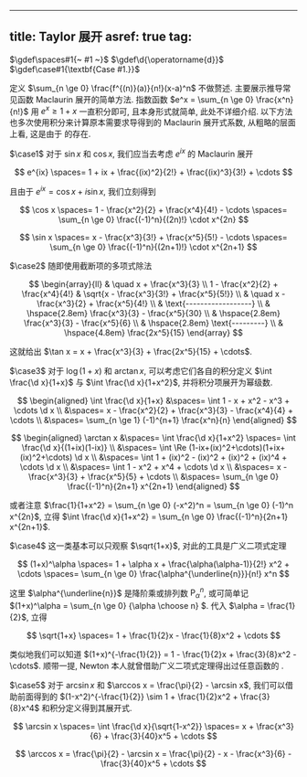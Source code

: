 
---
title: Taylor 展开
asref: true
tag: [](./index.md)
---

$\gdef\spaces#1{~ #1 ~}$
$\gdef\d{\operatorname{d}}$
$\gdef\case#1{\textbf{Case #1.}}$

定义 $\sum_{n \ge 0} \frac{f^{(n)}(a)}{n!}(x-a)^n$ 不做赘述. 主要展示推导常见函数 Maclaurin 展开的简单方法. 指数函数 $e^x = \sum_{n \ge 0} \frac{x^n}{n!}$ 用 $e^x \ge 1+x$ 一直积分即可, 且本身形式就简单, 此处不详细介绍. 以下方法也多次使用积分来计算原本需要求导得到的 Maclaurin 展开式系数, 从粗略的层面上看, 这是由于 [](./newton-leibniz.md) 的存在. 

$\case1$ 对于 $\sin x$ 和 $\cos x$, 我们应当去考虑 $e^{ix}$ 的 Maclaurin 展开 

$$
e^{ix} \spaces= 1 + ix + \frac{(ix)^2}{2!} + \frac{(ix)^3}{3!} + \cdots 
$$

且由于 $e^{ix} = \cos x + i\sin x$, 我们立刻得到

$$ \cos x \spaces= 1 - \frac{x^2}{2} + \frac{x^4}{4!} - \cdots \spaces= \sum_{n \ge 0} \frac{(-1)^n}{(2n)!} \cdot x^{2n} $$

$$ \sin x \spaces= x - \frac{x^3}{3!} + \frac{x^5}{5!} - \cdots \spaces= \sum_{n \ge 0} \frac{(-1)^n}{(2n+1)!} \cdot x^{2n+1} $$

$\case2$ 随即使用截断项的多项式除法 

$$
\begin{array}{ll}
& \quad x + \frac{x^3}{3} \\
1 - \frac{x^2}{2} + \frac{x^4}{4!}
& \sqrt{x - \frac{x^3}{3!} + \frac{x^5}{5!}} \\
& \quad x - \frac{x^3}{2} + \frac{x^5}{4!} \\
& \text{------------------} \\
& \hspace{2.8em} \frac{x^3}{3} - \frac{x^5}{30} \\
& \hspace{2.8em} \frac{x^3}{3} - \frac{x^5}{6} \\
& \hspace{2.8em} \text{---------} \\
& \hspace{4.8em} \frac{2x^5}{15}
\end{array}
$$

这就给出 $\tan x = x + \frac{x^3}{3} + \frac{2x^5}{15} + \cdots$. 

$\case3$ 对于 $\log(1+x)$ 和 $\arctan x$, 可以考虑它们各自的积分定义 $\int \frac{\d x}{1+x}$ 与 $\int \frac{\d x}{1+x^2}$, 并将积分项展开为幂级数. 

$$
\begin{aligned}
\int \frac{\d x}{1+x} 
&\spaces= \int 1 - x + x^2 - x^3 + \cdots \d x \\
&\spaces= x - \frac{x^2}{2} + \frac{x^3}{3} - \frac{x^4}{4} + \cdots \\
&\spaces= \sum_{n \ge 1} (-1)^{n+1} \frac{x^n}{n} 
\end{aligned}
$$

$$
\begin{aligned}
\arctan x &\spaces= \int \frac{\d x}{1+x^2} \spaces= \int \frac{\d x}{(1+ix)(1-ix)} \\
&\spaces= \int \Re (1-ix+(ix)^2+\cdots)(1+ix+(ix)^2+\cdots) \d x \\
&\spaces= \int 1 + (ix)^2 - (ix)^2 + (ix)^2 + (ix)^4 + \cdots \d x \\
&\spaces= \int 1 - x^2 + x^4 + \cdots \d x \\
&\spaces= x - \frac{x^3}{3} + \frac{x^5}{5} + \cdots \\
&\spaces= \sum_{n \ge 0} \frac{(-1)^n}{2n+1} x^{2n+1}
\end{aligned}
$$

或者注意 $\frac{1}{1+x^2} = \sum_{n \ge 0} (-x^2)^n = \sum_{n \ge 0} (-1)^n x^{2n}$, 立得 $\int \frac{\d x}{1+x^2} = \sum_{n \ge 0} \frac{(-1)^n}{2n+1} x^{2n+1}$. 

$\case4$ 这一类基本可以只观察 $\sqrt{1+x}$, 对此的工具是广义二项式定理

$$
(1+x)^\alpha \spaces= 1 + \alpha x + \frac{\alpha(\alpha-1)}{2!} x^2 + \cdots \spaces= \sum_{n \ge 0} \frac{\alpha^{\underline{n}}}{n!} x^n 
$$

这里 $\alpha^{\underline{n}}$ 是降阶乘或排列数 $\operatorname{P}_\alpha^n$, 或可简单记 $(1+x)^\alpha = \sum_{n \ge 0} {\alpha \choose n} $. 代入 $\alpha = \frac{1}{2}$, 立得 

$$ \sqrt{1+x} \spaces= 1 + \frac{1}{2}x - \frac{1}{8}x^2 + \cdots $$ 

类似地我们可以知道 $(1+x)^{-\frac{1}{2}} = 1 - \frac{1}{2}x + \frac{3}{8}x^2 - \cdots$. 顺带一提, Newton 本人就曾借助广义二项式定理得出过任意函数的 [](./taylor.md).

$\case5$ 对于 $\arcsin x$ 和 $\arccos x = \frac{\pi}{2} - \arcsin x$, 我们可以借助前面得到的 $(1-x^2)^{-\frac{1}{2}} \sim 1 + \frac{1}{2}x^2 + \frac{3}{8}x^4$ 和积分定义得到其展开式. 

$$ \arcsin x \spaces= \int \frac{\d x}{\sqrt{1-x^2}} \spaces= x + \frac{x^3}{6} + \frac{3}{40}x^5 + \cdots $$

$$ \arccos x = \frac{\pi}{2} - \arcsin x = \frac{\pi}{2} - x - \frac{x^3}{6} - \frac{3}{40}x^5 + \cdots $$
